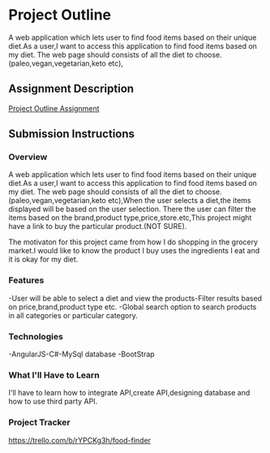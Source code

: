 # Project Outline
A web application which lets user to find food items based on their unique diet.As a user,I want to access this application to find food items based on my diet.
The web page should consists of all the diet to choose.(paleo,vegan,vegetarian,keto etc),

## Assignment Description
[Project Outline Assignment](https://education.launchcode.org/liftoff/modules/assignments/project-outline)

## Submission Instructions

### Overview
A web application which lets user to find food items based on their unique diet.As a user,I want to access this application to find food items based on my diet.
The web page should consists of all the diet to choose.(paleo,vegan,vegetarian,keto etc),When the user selects a diet,the items displayed will be  based on the user selection.
There the user can filter the items based on the brand,product type,price,store.etc,This project might have a link to buy the particular product.(NOT SURE).

The motivaton for this project came from how I do shopping in the grocery market.I would like to know the product I buy uses the ingredients I eat and it is okay for my diet.
### Features
-User will be able to select a diet and view the products-Filter results based on price,brand,product type etc.
-Global search option to search products in all categories or particular category.

### Technologies
-AngularJS-C#-MySql database
-BootStrap


### What I'll Have to Learn
I'll have to learn how to integrate API,create API,designing database and how to use third party API.
### Project Tracker
https://trello.com/b/rYPCKg3h/food-finder
